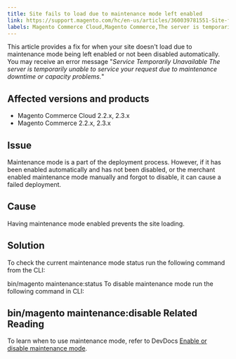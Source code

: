 ```yaml
---
title: Site fails to load due to maintenance mode left enabled
link: https://support.magento.com/hc/en-us/articles/360039781551-Site-fails-to-load-due-to-maintenance-mode-left-enabled
labels: Magento Commerce Cloud,Magento Commerce,The server is temporarily unable to service your request due to maintenance downtime or capacity problems.,maintenance mode,site not loading,2.3.x,2.2.x,how to
---
```


This article provides a fix for when your site doesn't load due to maintenance mode being left enabled or not been disabled automatically. You may receive an error message "*Service Temporarily Unavailable The server is temporarily unable to service your request due to maintenance downtime or capacity problems.*"

 Affected versions and products
------------------------------

 
 * Magento Commerce Cloud 2.2.x, 2.3.x
 * Magento Commerce 2.2.x, 2.3.x
 
 Issue
-----

 Maintenance mode is a part of the deployment process. However, if it has been enabled automatically and has not been disabled, or the merchant enabled maintenance mode manually and forgot to disable, it can cause a failed deployment. 

 Cause
-----

 Having maintenance mode enabled prevents the site loading. 

 Solution
--------

 To check the current maintenance mode status run the following command from the CLI:

 bin/magento maintenance:status To disable maintenance mode run the following command in CLI:

 bin/magento maintenance:disable Related Reading
---------------

 To learn when to use maintenance mode, refer to DevDocs [Enable or disable maintenance mode](https://devdocs.magento.com/guides/v2.3/install-gde/install/cli/install-cli-subcommands-maint.html?itm_source=devdocs&itm_medium=search_page&itm_campaign=federated_search&itm_term=maintenance%20mode).

